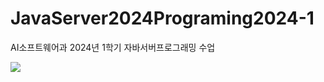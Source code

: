 # JavaServer2024Programing2024-1
AI소프트웨어과 2024년 1학기 자바서버프로그래밍 수업

<img src = "https://img.shields.io/badge/apple%20music-F34E68?style=for-the-badge&logo=apple%20music&logoColor=white" />
